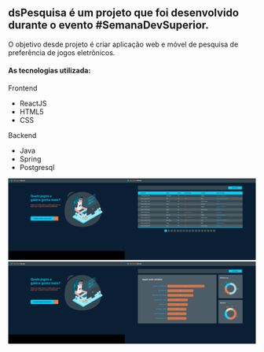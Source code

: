 ## dsPesquisa é um projeto que foi desenvolvido durante o evento #SemanaDevSuperior.

O objetivo desde projeto é criar aplicação web e móvel de pesquisa de preferência de jogos eletrônicos.

#### As tecnologias utilizada:
Frontend
- ReactJS
- HTML5
- CSS

Backend
- Java
- Spring
- Postgresql


![Survey1 image](front-web/survey1.png)
![Survey2 image](front-web/survey2.png)
